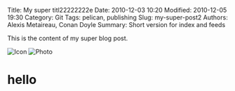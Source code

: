Title: My super titl22222222e
Date: 2010-12-03 10:20
Modified: 2010-12-05 19:30
Category: Git
Tags: pelican, publishing
Slug: my-super-post2
Authors: Alexis Metaireau, Conan Doyle
Summary: Short version for index and feeds

This is the content of my super blog post.

![Icon]({attach}icons/icon.png)
![Photo]({attach}../images/booknotes/phoenix-project/devops_book_phoenix_project.png)


# hello